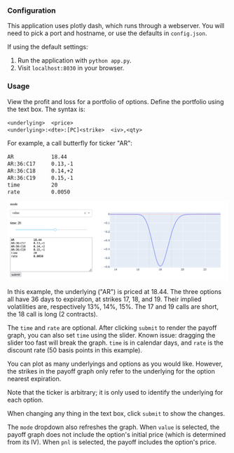 ### Configuration

This application uses plotly dash, which runs through a webserver. You will need to pick a port and hostname, or use the defaults in `config.json`.

If using the default settings:

1. Run the application with `python app.py`.
2. Visit `localhost:8030` in your browser.

### Usage

View the profit and loss for a portfolio of options. Define the portfolio using the text box. The syntax is:

```
<underlying>  <price>
<underlying>:<dte>:[PC]<strike>  <iv>,<qty>
```

For example, a call butterfly for ticker "AR":

```
AR            18.44
AR:36:C17     0.13,-1
AR:36:C18     0.14,+2
AR:36:C19     0.15,-1
time          20
rate          0.0050
```

![example output](https://github.com/toobrien/payoff/blob/master/example.png?raw=true)

In this example, the underlying ("AR") is priced at 18.44. The three options all have 36 days to expiration, at strikes 17, 18, and 19. Their implied volatilities are, respectively 13%, 14%, 15%. The 17 and 19 calls are short, the 18 call is long (2 contracts).

The `time` and `rate` are optional. After clicking `submit` to render the payoff graph, you can also set `time` using the slider. Known issue: dragging the slider too fast will break the graph. `time` is in calendar days, and `rate` is the discount rate (50 basis points in this example).

You can plot as many underlyings and options as you would like. However, the strikes in the payoff graph only refer to the underlying for the option nearest expiration.

Note that the ticker is arbitrary; it is only used to identify the underlying for each option.

When changing any thing in the text box, click `submit` to show the changes.

The `mode` dropdown also refreshes the graph. When `value` is selected, the payoff graph does not include the option's initial price (which is determined from its IV). When `pnl` is selected, the payoff includes the option's price. 
